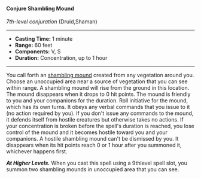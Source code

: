 #### Conjure Shambling Mound
*7th-level conjuration* (Druid,Shaman)
___
- **Casting Time:** 1 minute
- **Range:** 60 feet
- **Components:** V, S
- **Duration:** Concentration, up to 1 hour
---
You call forth an [shambling mound](/Creatures/ShamblingMound.md) created from any vegetation around you. Choose an unoccupied area near a source of vegetation that you can see within range. A shambling mound will rise from the ground in this location. The mound disappears when it drops to 0 hit points. The mound is friendly to you and your companions for the duration. Roll initiative for the mound, which has its own turns. It obeys any verbal commands that you issue to it (no action required by you). If you don't issue any commands to the mound, it defends itself from hostile creatures but otherwise takes no actions. If your concentration is broken before the spell's duration is reached, you lose control of the mound and it becomes hostile toward you and your companions. A hostile shambling mound can't be dismissed by you. It disappears when its hit points reach 0 or 1 hour after you summoned it, whichever happens first.

***At Higher Levels.*** When you cast this spell using a 9thlevel spell slot, you summon two shambling mounds in unoccupied area that you can see.
